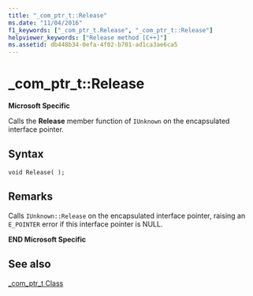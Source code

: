 ```yaml
---
title: "_com_ptr_t::Release"
ms.date: "11/04/2016"
f1_keywords: ["_com_ptr_t.Release", "_com_ptr_t::Release"]
helpviewer_keywords: ["Release method [C++]"]
ms.assetid: db448b34-0efa-4f02-b701-ad1ca3ae6ca5
---
```

# _com_ptr_t::Release

**Microsoft Specific**

Calls the **Release** member function of `IUnknown` on the encapsulated interface pointer.

## Syntax

```
void Release( );
```

## Remarks

Calls `IUnknown::Release` on the encapsulated interface pointer, raising an `E_POINTER` error if this interface pointer is NULL.

**END Microsoft Specific**

## See also

[_com_ptr_t Class](../cpp/com-ptr-t-class.md)